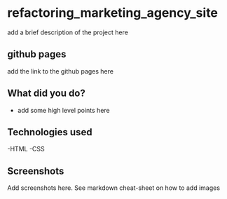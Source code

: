 # refactoring_marketing_agency_site

add a brief description of the project here


## github pages

add the link to the github pages here

## What did you do?

- add some high level points here

## Technologies used

-HTML
-CSS

## Screenshots

Add screenshots here. See markdown cheat-sheet on how to add images